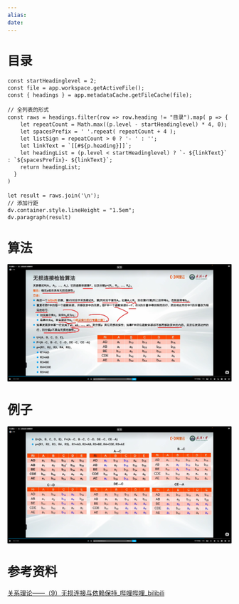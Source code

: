 ```yaml
---
alias: 
date:
---
```


# 目录

```dataviewjs
const startHeadinglevel = 2;
const file = app.workspace.getActiveFile();
const { headings } = app.metadataCache.getFileCache(file);
 
// 全列表的形式
const raws = headings.filter(row => row.heading != "目录").map( p => {
    let repeatCount = Math.max((p.level - startHeadinglevel) * 4, 0);
    let spacesPrefix = ' '.repeat( repeatCount + 4 );
    let listSign = repeatCount > 0 ? '- ' : '';
    let linkText = `[[#${p.heading}]]`;
    let headingList = (p.level < startHeadinglevel) ? `- ${linkText}` : `${spacesPrefix}- ${linkText}`;
    return headingList;
  }
)
 
let result = raws.join('\n');
// 添加行距
dv.container.style.lineHeight = "1.5em";
dv.paragraph(result)
```

# 算法

![](../images/无损连接判断.png)

# 例子

![](../images/无损连接判断例子.png)

# 参考资料

[关系理论——（9）无损连接与依赖保持_哔哩哔哩_bilibili](https://www.bilibili.com/video/BV1RM4y1h7Qz/?spm_id_from=333.337.search-card.all.click&vd_source=081641abeed94aff322f0473e2c1773d)